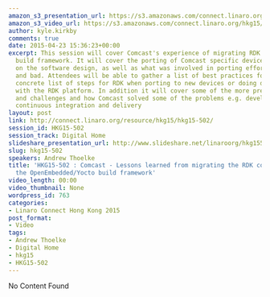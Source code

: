 ```yaml
---
amazon_s3_presentation_url: https://s3.amazonaws.com/connect.linaro.org/hkg15/Videos/02-13-Friday/HKG15-502.pdf
amazon_s3_video_url: https://s3.amazonaws.com/connect.linaro.org/hkg15/Videos/02-13-Friday/170106+HKG15+502+ARM+Trusted+Firmware+Evolution.mp4
author: kyle.kirkby
comments: true
date: 2015-04-23 15:36:23+00:00
excerpt: This session will cover Comcast's experience of migrating RDK to the OpenEmbedded
  build framework. It will cover the porting of Comcast specific devices and the impact
  on the software design, as well as what was involved in porting efforts - both good
  and bad. Attendees will be able to gather a list of best practices for OE and a
  concrete list of steps for RDK when porting to new devices or doing development
  with the RDK platform. In addition it will cover some of the more pressing issues
  and challenges and how Comcast solved some of the problems e.g. developer workflow,
  continuous integration and delivery
layout: post
link: http://connect.linaro.org/resource/hkg15/hkg15-502/
session_id: HKG15-502
session_track: Digital Home
slideshare_presentation_url: http://www.slideshare.net/linaroorg/hkg15502-arm-trusted-firmware-evolution
slug: hkg15-502
speakers: Andrew Thoelke
title: 'HKG15-502 : Comcast - Lessons learned from migrating the RDK code base to
  the OpenEmbedded/Yocto build framework'
video_length: 00:00
video_thumbnail: None
wordpress_id: 763
categories:
- Linaro Connect Hong Kong 2015
post_format:
- Video
tags:
- Andrew Thoelke
- Digital Home
- hkg15
- HKG15-502
---
```


No Content Found
